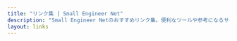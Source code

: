 ```yaml
---
title: "リンク集 | Small Engineer Net"
description: "Small Engineer Netのおすすめリンク集。便利なツールや参考になるサイトをご紹介します。"
layout: links
---
```


